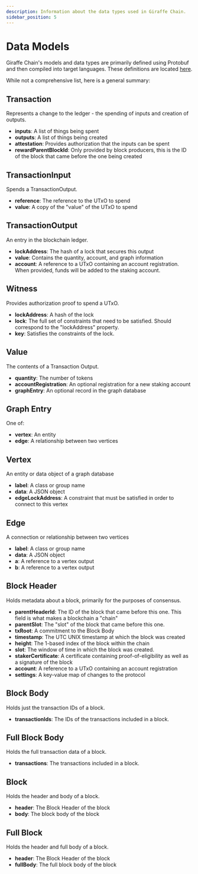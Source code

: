 ```yaml
---
description: Information about the data types used in Giraffe Chain.
sidebar_position: 5
---
```


# Data Models
Giraffe Chain's models and data types are primarily defined using Protobuf and then compiled into target languages. These definitions are located [here](https://github.com/SeanCheatham/giraffe/blob/main/proto/models/core.proto).

While not a comprehensive list, here is a general summary:

## Transaction
Represents a change to the ledger - the spending of inputs and creation of outputs.
- **inputs**: A list of things being spent
- **outputs**: A list of things being created
- **attestation**: Provides authorization that the inputs can be spent
- **rewardParentBlockId**: Only provided by block producers, this is the ID of the block that came before the one being created

## TransactionInput
Spends a TransactionOutput.
- **reference**: The reference to the UTxO to spend
- **value**: A copy of the "value" of the UTxO to spend

## TransactionOutput
An entry in the blockchain ledger.
- **lockAddress**: The hash of a lock that secures this output
- **value**: Contains the quantity, account, and graph information
- **account**: A reference to a UTxO containing an account registration. When provided, funds will be added to the staking account.

## Witness
Provides authorization proof to spend a UTxO.
- **lockAddress**: A hash of the lock
- **lock**: The full set of constraints that need to be satisfied. Should correspond to the "lockAddress" property.
- **key**: Satisfies the constraints of the lock.

## Value
The contents of a Transaction Output.
- **quantity**: The number of tokens
- **accountRegistration**: An optional registration for a new staking account
- **graphEntry**: An optional record in the graph database

## Graph Entry
One of:
- **vertex**: An entity
- **edge**: A relationship between two vertices

## Vertex
An entity or data object of a graph database
- **label**: A class or group name
- **data**: A JSON object
- **edgeLockAddress**: A constraint that must be satisfied in order to connect to this vertex

## Edge
A connection or relationship between two vertices
- **label**: A class or group name
- **data**: A JSON object
- **a**: A reference to a vertex output
- **b**: A reference to a vertex output

## Block Header
Holds metadata about a block, primarily for the purposes of consensus.
- **parentHeaderId**: The ID of the block that came before this one. This field is what makes a blockchain a "chain"
- **parentSlot**: The "slot" of the block that came before this one.
- **txRoot**: A commitment to the Block Body
- **timestamp**: The UTC UNIX timestamp at which the block was created
- **height**: The 1-based index of the block within the chain
- **slot**: The window of time in which the block was created.
- **stakerCertificate**: A certificate containing proof-of-eligibility as well as a signature of the block
- **account**: A reference to a UTxO containing an account registration
- **settings**: A key-value map of changes to the protocol

## Block Body
Holds just the transaction IDs of a block.
- **transactionIds**: The IDs of the transactions included in a block.


## Full Block Body
Holds the full transaction data of a block.
- **transactions**: The transactions included in a block.

## Block
Holds the header and body of a block.
- **header**: The Block Header of the block
- **body**: The block body of the block

## Full Block
Holds the header and full body of a block.
- **header**: The Block Header of the block
- **fullBody**: The full block body of the block

